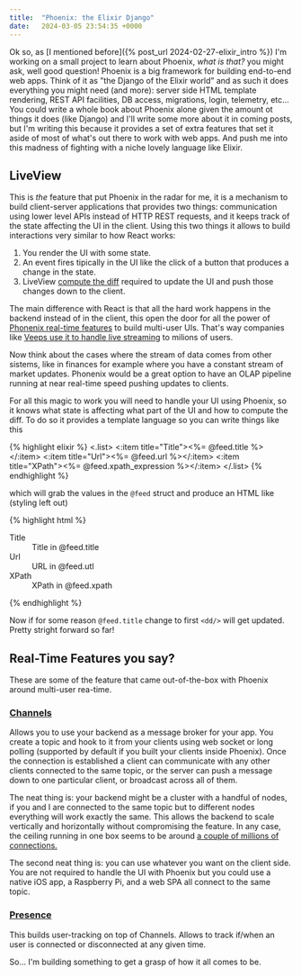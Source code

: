 ```yaml
---
title:  "Phoenix: the Elixir Django"
date:   2024-03-05 23:54:35 +0000
---
```


Ok so, as [I mentioned before]({% post_url 2024-02-27-elixir_intro %}) I'm working on a small project to learn about Phoenix, _what is that?_ you might ask, well good question! Phoenix is a big framework for building end-to-end web apps. Think of it as ”the Django of the Elixir world” and as such it does everything you might need (and more): server side HTML template rendering, REST API facilities, DB access, migrations, login, telemetry, etc… You could write a whole book about Phoenix alone given the amount ot things it does (like Django) and I'll write some more about it in coming posts, but I'm writing this because it provides a set of extra features that set it aside of most of what's out there to work with web apps. And push me into this madness of fighting with a niche lovely language like Elixir.

## LiveView

This is _the_ feature that put Phoenix in the radar for me, it is a mechanism to build client-server applications that provides two things: communication using lower level APIs instead of HTTP REST requests, and it keeps track of the state affecting the UI in the client. Using this two things it allows to build interactions very similar to how React works:

1. You render the UI with some state.
2. An event fires tipically in the UI like the click of a button that produces a change in the state.
3. LiveView [compute the diff](https://www.reddit.com/r/elixir/comments/t80xbw/does_phoenix_liveview_use_domdiffing_to_update/) required to update the UI and push those changes down to the client.

The main difference with React is that all the hard work happens in the backend instead of in the client, this open the door for all the power of [Phonenix real-time features](#real-time-features-you-say) to build multi-user UIs. That's way companies like [Veeps use it to handle live streaming](http://localhost:4000/2024/02/27/phoenix.html#real-time-features-you-say) to milions of users.

Now think about the cases where the stream of data comes from other sistems, like in finances for example where you have a constant stream of market updates. Phonenix would be a great option to have an OLAP pipeline running at near real-time speed pushing updates to clients.

For all this magic to work you will need to handle your UI using Phoenix, so it knows what state is affecting what part of the UI and how to compute the diff. To do so it provides a template language so you can write things like this

{% highlight elixir %}
<.list>
  <:item title="Title"><%= @feed.title %></:item>
  <:item title="Url"><%= @feed.url %></:item>
  <:item title="XPath"><%= @feed.xpath_expression %></:item>
</.list>
{% endhighlight %}

which will grab the values in the `@feed` struct and produce an HTML like (styling left out)

{% highlight html %}
<dl>
  <div>
    <dt>Title</dt>
    <dd>Title in @feed.title</dd>
  </div>
  <div>
    <dt>Url</dt>
    <dd>URL in @feed.utl</dd>
  </div>
  <div>
    <dt>XPath</dt>
    <dd>XPath in @feed.xpath</dd>
  </div>
</dl>
{% endhighlight %}

Now if for some reason `@feed.title` change to first `<dd/>` will get updated. Pretty stright forward so far!

## Real-Time Features you say?

These are some of the feature that came out-of-the-box with Phoenix around multi-user rea-time.

### [Channels](https://hexdocs.pm/phoenix/channels.html)

Allows you to use your backend as a message broker for your app. You create a topic and hook to it from your clients using web socket or long polling (supported by default if you built your clients inside Phoenix). Once the connection is established a client can communicate with any other clients connected to the same topic, or the server can push a message down to one particular client, or broadcast across all of them.

The neat thing is: your backend might be a cluster with a handful of nodes, if you and I are connected to the same topic but to different nodes everything will work exactly the same. This allows the backend to scale vertically and horizontally without compromising the feature. In any case, the ceiling running in one box seems to be around [a couple of millions of connections.](https://phoenixframework.org/blog/the-road-to-2-million-websocket-connections)

The second neat thing is: you can use whatever you want on the client side. You are not required to handle the UI with Phoenix but you could use a native iOS app, a Raspberry Pi, and a web SPA all connect to the same topic.

### [Presence](https://hexdocs.pm/phoenix/Phoenix.Presence.html)
This builds user-tracking on top of Channels. Allows to track if/when an user is connected or disconnected at any given time.

So… I'm building something to get a grasp of how it all comes to be.